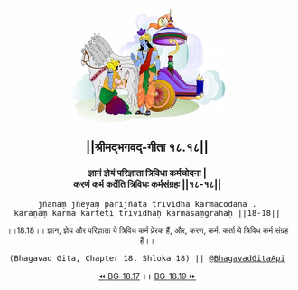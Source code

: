 <center><img src="../../asset/BG.png" alt="#API #bhagavadgitaapi #slok #nodejs #js #api #gitaapi #krishna #hinduism #vedic #ISKCON #shreemadbhagavadgita #technology"/>
<h2>||श्रीमद्‍भगवद्‍-गीता १८.१८||</h2>
<h3>ज्ञानं ज्ञेयं परिज्ञाता त्रिविधा कर्मचोदना |<br/>करणं कर्म कर्तेति त्रिविधः कर्मसंग्रहः ||१८-१८||</h3>
<pre>jñānaṃ jñeyaṃ parijñātā trividhā karmacodanā .<br/>karaṇaṃ karma karteti trividhaḥ karmasaṃgrahaḥ ||18-18||</pre>
<p>।।18.18।। ज्ञान, ज्ञेय और परिज्ञाता ये त्रिविध कर्म प्रेरक हैं, और, करण, कर्म. कर्ता ये त्रिविध कर्म संग्रह हैं।।</p>
<pre>(Bhagavad Gita, Chapter 18, Shloka 18) || <a href="https://twitter.com/bhagavadgitaapi">@BhagavadGitaApi</a></pre><a href="../../18/17">⏪  BG-18.17</a><b>        ।।        </b><a href="../../18/19">BG-18.19  ⏩</a></center>